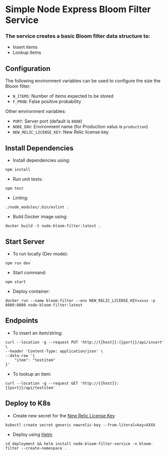 # Simple Node Express Bloom Filter Service

### The service creates a basic Bloom filter data structure to:

- Insert items
- Lookup items

## Configuration

The following environment variables can be used to configure the size the Bloom filter:

- `N_ITEMS`: Number of items expected to be stored
- `F_PROB`: False positive probability

Other environment variables:

- `PORT`: Server port (default is `8080`)
- `NODE_ENV`: Environment name (for Production valus is `production`)
- `NEW_RELIC_LICENSE_KEY`: New Relic license key

## Install Dependencies

- Install dependencies using:

```
npm install
```

- Run unit tests:

```
npm test
```

- Linting:

```
./node_modules/.bin/eslint .
```

- Build Docker image using:

```
docker build -t node-bloom-filter:latest .
```

## Start Server

- To run locally (Dev mode):

```
npm run dev
```

- Start command:

```
npm start
```

- Deploy container:

```
docker run --name bloom-filter --env NEW_RELIC_LICENSE_KEY=xxxx -p 8080:8080 node-bloom-filter:latest
```

## Endpoints

- To insert an item/string:

```
curl --location -g --request PUT 'http://{{host}}:{{port}}/api/insert' \
--header 'Content-Type: application/json' \
--data-raw '{
    "item": "testitem"
}'
```

- To lookup an item:

```
curl --location -g --request GET 'http://{{host}}:{{port}}/api/testitem'
```

## Deploy to K8s

- Create new secret for the [New Relic License Key](https://docs.newrelic.com/docs/apis/intro-apis/new-relic-api-keys/)

```
kubectl create secret generic newrelic-key --from-literal=key=XXXX
```

- Deploy using [Helm](https://helm.sh/)

```
cd deployment && helm install node-bloom-filter-service -n bloom-filter --create-namespace .
```